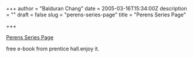 +++
author = "Balduran Chang"
date = 2005-03-16T15:34:00Z
description = ""
draft = false
slug = "perens-series-page"
title = "Perens Series Page"

+++


[Perens Series Page](http://www.phptr.com/promotions/promotion.asp?promo=1484&redir=1&rl=1)

free e-book from prentice hall.enjoy it.

